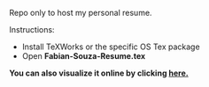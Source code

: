 Repo only to host my personal resume.

Instructions: 

* Install TeXWorks or the specific OS Tex package
* Open <b>Fabian-Souza-Resume.tex<b>

You can also visualize it online by clicking <a href="https://github.com/fsouzadi1995/resume/blob/master/out/Fabian-Souza-Resume.pdf">here.</a>
